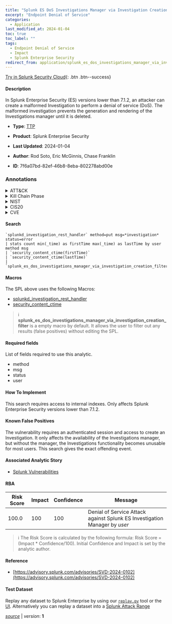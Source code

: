 ```yaml
---
title: "Splunk ES DoS Investigations Manager via Investigation Creation"
excerpt: "Endpoint Denial of Service"
categories:
  - Application
last_modified_at: 2024-01-04
toc: true
toc_label: ""
tags:
  - Endpoint Denial of Service
  - Impact
  - Splunk Enterprise Security
redirect_from: application/splunk_es_dos_investigations_manager_via_investigation_creation/
---
```




[Try in Splunk Security Cloud](https://www.splunk.com/en_us/cyber-security.html){: .btn .btn--success}

#### Description

In Splunk Enterprise Security (ES) versions lower than 7.1.2, an attacker can create a malformed Investigation to perform a denial of service (DoS). The malformed investigation prevents the generation and rendering of the Investigations manager until it is deleted.

- **Type**: [TTP](https://github.com/splunk/security_content/wiki/Detection-Analytic-Types)
- **Product**: Splunk Enterprise Security

- **Last Updated**: 2024-01-04
- **Author**: Rod Soto, Eric McGinnis, Chase Franklin
- **ID**: 7f6a07bd-82ef-46b8-8eba-802278abd00e

### Annotations
<details>
  <summary>ATT&CK</summary>

<div markdown="1">

#### [ATT&CK](https://attack.mitre.org/)

| ID          | Technique   | Tactic         |
| ----------- | ----------- |--------------- |
| [T1499](https://attack.mitre.org/techniques/T1499/) | Endpoint Denial of Service | Impact |

</div>
</details>


<details>
  <summary>Kill Chain Phase</summary>

<div markdown="1">

* Actions On Objectives


</div>
</details>


<details>
  <summary>NIST</summary>

<div markdown="1">

* DE.CM



</div>
</details>

<details>
  <summary>CIS20</summary>

<div markdown="1">

* CIS 10



</div>
</details>

<details>
  <summary>CVE</summary>

<div markdown="1">


</div>
</details>


#### Search

```
`splunkd_investigation_rest_handler` method=put msg=*investigation* status=error 
| stats count min(_time) as firstTime max(_time) as lastTime by user method msg 
| `security_content_ctime(firstTime)` 
| `security_content_ctime(lastTime)` 
| `splunk_es_dos_investigations_manager_via_investigation_creation_filter`
```

#### Macros
The SPL above uses the following Macros:
* [splunkd_investigation_rest_handler](https://github.com/splunk/security_content/blob/develop/macros/splunkd_investigation_rest_handler.yml)
* [security_content_ctime](https://github.com/splunk/security_content/blob/develop/macros/security_content_ctime.yml)

> :information_source:
> **splunk_es_dos_investigations_manager_via_investigation_creation_filter** is a empty macro by default. It allows the user to filter out any results (false positives) without editing the SPL.



#### Required fields
List of fields required to use this analytic.
* method
* msg
* status
* user



#### How To Implement
This search requires access to internal indexes. Only affects Splunk Enterprise Security versions lower than 7.1.2.
#### Known False Positives
The vulnerability requires an authenticated session and access to create an Investigation. It only affects the availability of the Investigations manager, but without the manager, the Investigations functionality becomes unusable for most users. This search gives the exact offending event.

#### Associated Analytic Story
* [Splunk Vulnerabilities](/stories/splunk_vulnerabilities)




#### RBA

| Risk Score  | Impact      | Confidence   | Message      |
| ----------- | ----------- |--------------|--------------|
| 100.0 | 100 | 100 | Denial of Service Attack against Splunk ES Investigation Manager by $user$ |


> :information_source:
> The Risk Score is calculated by the following formula: Risk Score = (Impact * Confidence/100). Initial Confidence and Impact is set by the analytic author.


#### Reference

* [https://advisory.splunk.com/advisories/SVD-2024-0102](https://advisory.splunk.com/advisories/SVD-2024-0102)



#### Test Dataset
Replay any dataset to Splunk Enterprise by using our [`replay.py`](https://github.com/splunk/attack_data#using-replaypy) tool or the [UI](https://github.com/splunk/attack_data#using-ui).
Alternatively you can replay a dataset into a [Splunk Attack Range](https://github.com/splunk/attack_range#replay-dumps-into-attack-range-splunk-server)




[*source*](https://github.com/splunk/security_content/tree/develop/detections/application/splunk_es_dos_investigations_manager_via_investigation_creation.yml) \| *version*: **1**